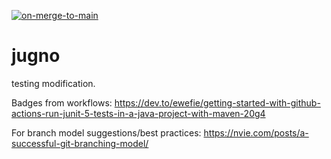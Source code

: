 [![on-merge-to-main](https://github.com/jugno-mymentor/jugno/actions/workflows/on-merge-to-main.yaml/badge.svg)](https://github.com/jugno-mymentor/jugno/actions/workflows/on-merge-to-main.yaml)

# jugno
testing modification.

Badges from workflows:
https://dev.to/ewefie/getting-started-with-github-actions-run-junit-5-tests-in-a-java-project-with-maven-20g4


For branch model suggestions/best practices:
https://nvie.com/posts/a-successful-git-branching-model/

